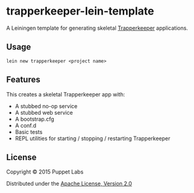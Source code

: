 # trapperkeeper-lein-template

A Leiningen template for generating skeletal [Trapperkeeper](https://github.com/puppetlabs/trapperkeeper) applications.

## Usage

`lein new trapperkeeper <project name>`

## Features

This creates a skeletal Trapperkeeper app with:

 * A stubbed no-op service
 * A stubbed web service
 * A bootstrap.cfg
 * A conf.d
 * Basic tests
 * REPL utilities for starting / stopping / restarting Trapperkeeper

## License

Copyright © 2015 Puppet Labs

Distributed under the [Apache License, Version 2.0](http://www.apache.org/licenses/LICENSE-2.0.html)
